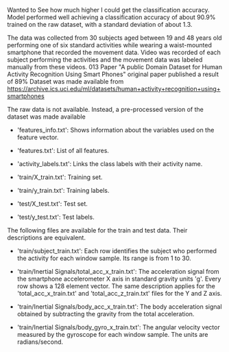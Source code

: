 Wanted to See how much higher I could get the classification accuracy. Model performed well achieving a classification accuracy of about 90.9% trained on the raw dataset, with a standard deviation of about 1.3.

The data was collected from 30 subjects aged between 19 and 48 years old performing one of six standard activities while wearing a waist-mounted smartphone that recorded the movement data. Video was recorded of each subject performing the activities and the movement data was labeled manually from these videos.
013 Paper "A public Domain Dataset for Human Activity Recognition Using Smart Phones" original paper published a result of 89%
Dataset was made available from https://archive.ics.uci.edu/ml/datasets/human+activity+recognition+using+smartphones

The raw data is not available. Instead, a pre-processed version of the dataset was made available

- 'features_info.txt': Shows information about the variables used on the feature vector.

- 'features.txt': List of all features.

- 'activity_labels.txt': Links the class labels with their activity name.

- 'train/X_train.txt': Training set.

- 'train/y_train.txt': Training labels.

- 'test/X_test.txt': Test set.

- 'test/y_test.txt': Test labels.

The following files are available for the train and test data. Their descriptions are equivalent. 

- 'train/subject_train.txt': Each row identifies the subject who performed the activity for each window sample. Its range is from 1 to 30. 

- 'train/Inertial Signals/total_acc_x_train.txt': The acceleration signal from the smartphone accelerometer X axis in standard gravity units 'g'. Every row shows a 128 element vector. The same description applies for the 'total_acc_x_train.txt' and 'total_acc_z_train.txt' files for the Y and Z axis. 

- 'train/Inertial Signals/body_acc_x_train.txt': The body acceleration signal obtained by subtracting the gravity from the total acceleration. 

- 'train/Inertial Signals/body_gyro_x_train.txt': The angular velocity vector measured by the gyroscope for each window sample. The units are radians/second. 

